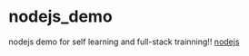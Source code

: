 # nodejs_demo
nodejs demo for self learning and full-stack trainning!!
[nodejs](http://localhost:4000/unclepisBlogDeploy/categories/nodejs-%E5%B1%B1%E7%BE%8A%E4%B8%8A%E5%B1%B1%E7%B3%BB%E5%88%97/)
